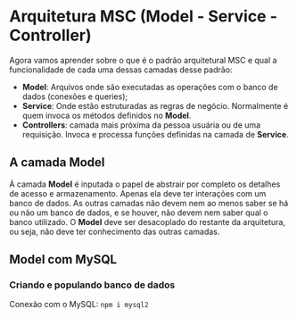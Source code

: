 # Arquitetura MSC (Model - Service - Controller)

Agora vamos aprender sobre o que é o padrão arquitetural MSC e qual a funcionalidade de cada uma dessas camadas desse padrão:
- __Model__: Arquivos onde são executadas as operações com o banco de dados (conexões e queries);
- __Service__: Onde estão estruturadas as regras de negócio. Normalmente é quem invoca os métodos definidos no __Model__.
- __Controllers__: camada mais próxima da pessoa usuária ou de uma requisição. Invoca e processa funções definidas na camada
de __Service__.

## A camada __Model__
À camada __Model__ é inputada o papel de abstrair por completo os detalhes de acesso e armazenamento. Apenas ela deve ter interações com
um banco de dados. As outras camadas não devem nem ao menos saber se há ou não um banco de dados, e se houver, não devem nem saber qual o banco utilizado.
O __Model__ deve ser desacoplado do restante da arquitetura, ou seja, não deve ter conhecimento das outras camadas.

## __Model__ com MySQL

### Criando e populando banco de dados
Conexão com o MySQL: `npm i mysql2`